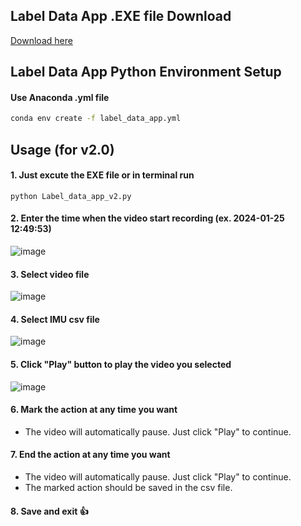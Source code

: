 ## Label Data App .EXE file Download
[Download here](https://github.com/SROP6313/Motor_RideTrack/releases)

## Label Data App Python Environment Setup
#### Use Anaconda .yml file
```bash
conda env create -f label_data_app.yml
```

## Usage (for v2.0)
#### 1. Just excute the EXE file or in terminal run
```
python Label_data_app_v2.py
```
#### 2. Enter the time when the video start recording (ex. 2024-01-25 12:49:53)
![image](https://github.com/SROP6313/Motor_RideTrack/assets/103128273/e53ac4d7-a0a9-4fc0-b4a3-ae5bfcb8984d)

#### 3. Select video file
![image](https://github.com/SROP6313/Motor_RideTrack/assets/103128273/d83e7ab9-76a6-4485-afd2-24301284c4d4)

#### 4. Select IMU csv file
![image](https://github.com/SROP6313/Motor_RideTrack/assets/103128273/04eafe1d-9d85-4beb-bbb8-97938b3087d5)

#### 5. Click "Play" button to play the video you selected
![image](https://github.com/SROP6313/Motor_RideTrack/assets/103128273/c2b0589f-629f-4ff1-bbe8-af4f6da64489)

#### 6. Mark the action at any time you want
* The video will automatically pause. Just click "Play" to continue.
#### 7. End the action at any time you want
* The video will automatically pause. Just click "Play" to continue.
* The marked action should be saved in the csv file.
#### 8. Save and exit :+1:
